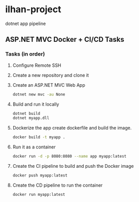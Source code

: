 # ilhan-project

dotnet app pipeline

## ASP.NET MVC Docker + CI/CD Tasks

### Tasks (in order)

1. Configure Remote SSH

2. Create a new repository and clone it

3. Create an ASP.NET MVC Web App

    ```bash
    dotnet new mvc -au None
    ```

4. Build and run it locally

    ```bash
    dotnet build
    dotnet myapp.dll
    ```

5. Dockerize the app
    create dockerfile and build the image.

    ```bash
    docker build -t myapp .
    ```

6. Run it as a container

    ```bash
    docker run -d -p 8080:8080 --name app myapp:latest
    ```

7. Create the CI pipeline to build and push the Docker image

    ```bash
    docker push myapp:latest
    ```

8. Create the CD pipeline to run the container

    ```bash
    docker run myapp:latest
    ```
